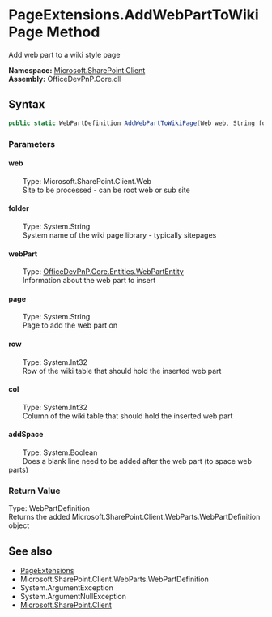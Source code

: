 # PageExtensions.AddWebPartToWikiPage Method  
 Add web part to a wiki style page   

**Namespace:** [Microsoft.SharePoint.Client](Microsoft.SharePoint.Client.md)  
**Assembly:** OfficeDevPnP.Core.dll  
## Syntax
```C#
public static WebPartDefinition AddWebPartToWikiPage(Web web, String folder, WebPartEntity webPart, String page, Int32 row, Int32 col, Boolean addSpace)
```
### Parameters
#### web  
&emsp;&emsp;Type: Microsoft.SharePoint.Client.Web  
&emsp;&emsp;Site to be processed - can be root web or sub site  

  

#### folder  
&emsp;&emsp;Type: System.String  
&emsp;&emsp;System name of the wiki page library - typically sitepages  

  

#### webPart  
&emsp;&emsp;Type: [OfficeDevPnP.Core.Entities.WebPartEntity](OfficeDevPnP.Core.Entities.WebPartEntity.md)  
&emsp;&emsp;Information about the web part to insert  

  

#### page  
&emsp;&emsp;Type: System.String  
&emsp;&emsp;Page to add the web part on  

  

#### row  
&emsp;&emsp;Type: System.Int32  
&emsp;&emsp;Row of the wiki table that should hold the inserted web part  

  

#### col  
&emsp;&emsp;Type: System.Int32  
&emsp;&emsp;Column of the wiki table that should hold the inserted web part  

  

#### addSpace  
&emsp;&emsp;Type: System.Boolean  
&emsp;&emsp;Does a blank line need to be added after the web part (to space web parts)  

  

### Return Value
Type: WebPartDefinition  
Returns the added Microsoft.SharePoint.Client.WebParts.WebPartDefinition object  


## See also
- [PageExtensions](Microsoft.SharePoint.Client.PageExtensions.md) 
- Microsoft.SharePoint.Client.WebParts.WebPartDefinition
- System.ArgumentException
- System.ArgumentNullException
- [Microsoft.SharePoint.Client](Microsoft.SharePoint.Client.md) 
